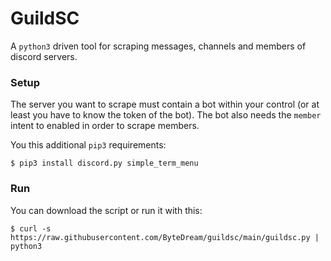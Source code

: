 # GuildSC

A `python3` driven tool for scraping messages, channels and members of discord servers.

### Setup

The server you want to scrape must contain a bot within your control (or at least you have to know the token of the bot).
The bot also needs the `member` intent to enabled in order to scrape members.

You this additional `pip3` requirements:
```shell
$ pip3 install discord.py simple_term_menu
```

### Run

You can download the script or run it with this:
```shell
$ curl -s https://raw.githubusercontent.com/ByteDream/guildsc/main/guildsc.py | python3
```
